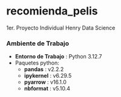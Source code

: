 # recomienda_pelis

1er. Proyecto Individual Henry Data Science

### Ambiente de Trabajo

- **Entorno de Trabajo** : Python 3.12.7
- Paquetes python:
  - **pandas** : v2.2.2
  - **ipykernel** : v6.29.5
  - **pyarrow** : v16.1.0
  - **nbformat** : v5.10.4
